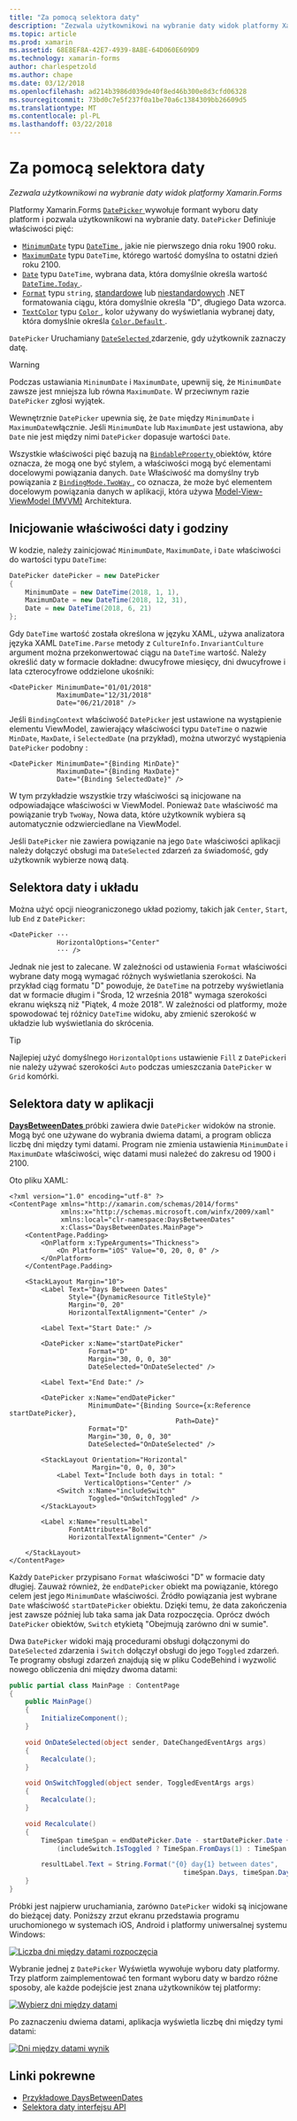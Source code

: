 ```yaml
---
title: "Za pomocą selektora daty"
description: "Zezwala użytkownikowi na wybranie daty widok platformy Xamarin.Forms"
ms.topic: article
ms.prod: xamarin
ms.assetid: 68E8EF8A-42E7-4939-8ABE-64D060E609D9
ms.technology: xamarin-forms
author: charlespetzold
ms.author: chape
ms.date: 03/12/2018
ms.openlocfilehash: ad214b3986d039de40f8ed46b300e8d3cfd06328
ms.sourcegitcommit: 73bd0c7e5f237f0a1be70a6c1384309bb26609d5
ms.translationtype: MT
ms.contentlocale: pl-PL
ms.lasthandoff: 03/22/2018
---
```

# <a name="using-datepicker"></a>Za pomocą selektora daty

_Zezwala użytkownikowi na wybranie daty widok platformy Xamarin.Forms_

Platformy Xamarin.Forms [ `DatePicker` ](https://developer.xamarin.com/api/type/Xamarin.Forms.DatePicker/) wywołuje formant wyboru daty platform i pozwala użytkownikowi na wybranie daty. `DatePicker` Definiuje właściwości pięć:

- [`MinimumDate`](https://developer.xamarin.com/api/property/Xamarin.Forms.DatePicker.MinimumDate/) typu [ `DateTime` ](https://developer.xamarin.com/api/type/System.DateTime/), jakie nie pierwszego dnia roku 1900 roku.
- [`MaximumDate`](https://developer.xamarin.com/api/property/Xamarin.Forms.DatePicker.MaximumDate/) typu `DateTime`, którego wartość domyślna to ostatni dzień roku 2100.
- [`Date`](https://developer.xamarin.com/api/property/Xamarin.Forms.DatePicker.Date/) typu `DateTime`, wybrana data, która domyślnie określa wartość [ `DateTime.Today` ](https://developer.xamarin.com/api/property/System.DateTime.Today/).
- [`Format`](https://developer.xamarin.com/api/property/Xamarin.Forms.DatePicker.Format/) typu `string`, [standardowe](/dotnet/standard/base-types/standard-date-and-time-format-strings/) lub [niestandardowych](/dotnet/standard/base-types/custom-date-and-time-format-strings/) .NET formatowania ciągu, która domyślnie określa "D", długiego Data wzorca.
- [`TextColor`](https://developer.xamarin.com/api/property/Xamarin.Forms.DatePicker.TextColor/) typu [ `Color` ](https://developer.xamarin.com/api/type/Xamarin.Forms.Color/), kolor używany do wyświetlania wybranej daty, która domyślnie określa [ `Color.Default` ](https://developer.xamarin.com/api/property/Xamarin.Forms.Color.Default/).

`DatePicker` Uruchamiany [ `DateSelected` ](https://developer.xamarin.com/api/event/Xamarin.Forms.DatePicker.DateSelected/) zdarzenie, gdy użytkownik zaznaczy datę.

> [!WARNING]
> Podczas ustawiania `MinimumDate` i `MaximumDate`, upewnij się, że `MinimumDate` zawsze jest mniejsza lub równa `MaximumDate`. W przeciwnym razie `DatePicker` zgłosi wyjątek.

Wewnętrznie `DatePicker` upewnia się, że `Date` między `MinimumDate` i `MaximumDate`włącznie. Jeśli `MinimumDate` lub `MaximumDate` jest ustawiona, aby `Date` nie jest między nimi `DatePicker` dopasuje wartości `Date`.

Wszystkie właściwości pięć bazują na [ `BindableProperty` ](https://developer.xamarin.com/api/type/Xamarin.Forms.BindableProperty/) obiektów, które oznacza, że mogą one być stylem, a właściwości mogą być elementami docelowymi powiązania danych. `Date` Właściwość ma domyślny tryb powiązania z [ `BindingMode.TwoWay` ](https://developer.xamarin.com/api/field/Xamarin.Forms.BindingMode.TwoWay/), co oznacza, że może być elementem docelowym powiązania danych w aplikacji, która używa [Model-View-ViewModel (MVVM)](~/xamarin-forms/enterprise-application-patterns/mvvm.md) Architektura.

## <a name="initializing-the-datetime-properties"></a>Inicjowanie właściwości daty i godziny

W kodzie, należy zainicjować `MinimumDate`, `MaximumDate`, i `Date` właściwości do wartości typu `DateTime`:

```csharp
DatePicker datePicker = new DatePicker
{
    MinimumDate = new DateTime(2018, 1, 1),
    MaximumDate = new DateTime(2018, 12, 31),
    Date = new DateTime(2018, 6, 21)
};
```

Gdy `DateTime` wartość została określona w języku XAML, używa analizatora języka XAML `DateTime.Parse` metody z `CultureInfo.InvariantCulture` argument można przekonwertować ciągu na `DateTime` wartość. Należy określić daty w formacie dokładne: dwucyfrowe miesięcy, dni dwucyfrowe i lata czterocyfrowe oddzielone ukośniki:

```xaml
<DatePicker MinimumDate="01/01/2018"
            MaximumDate="12/31/2018"
            Date="06/21/2018" />
```

Jeśli `BindingContext` właściwość `DatePicker` jest ustawione na wystąpienie elementu ViewModel, zawierający właściwości typu `DateTime` o nazwie `MinDate`, `MaxDate`, i `SelectedDate` (na przykład), można utworzyć wystąpienia `DatePicker` podobny :

```xaml
<DatePicker MinimumDate="{Binding MinDate}"
            MaximumDate="{Binding MaxDate}"
            Date="{Binding SelectedDate}" />
```

W tym przykładzie wszystkie trzy właściwości są inicjowane na odpowiadające właściwości w ViewModel. Ponieważ `Date` właściwość ma powiązanie tryb `TwoWay`, Nowa data, które użytkownik wybiera są automatycznie odzwierciedlane na ViewModel.

Jeśli `DatePicker` nie zawiera powiązanie na jego `Date` właściwości aplikacji należy dołączyć obsługi ma `DateSelected` zdarzeń za świadomość, gdy użytkownik wybierze nową datą.

## <a name="datepicker-and-layout"></a>Selektora daty i układu

Można użyć opcji nieograniczonego układ poziomy, takich jak `Center`, `Start`, lub `End` z `DatePicker`:

```xaml
<DatePicker ··· 
            HorizontalOptions="Center" 
            ··· />
```

Jednak nie jest to zalecane. W zależności od ustawienia `Format` właściwości wybrane daty mogą wymagać różnych wyświetlania szerokości. Na przykład ciąg formatu "D" powoduje, że `DateTime` na potrzeby wyświetlania dat w formacie długim i "Środa, 12 września 2018" wymaga szerokości ekranu większą niż "Piątek, 4 może 2018". W zależności od platformy, może spowodować tej różnicy `DateTime` widoku, aby zmienić szerokość w układzie lub wyświetlania do skrócenia.

> [!TIP]
> Najlepiej użyć domyślnego `HorizontalOptions` ustawienie `Fill` z `DatePicker`i nie należy używać szerokości `Auto` podczas umieszczania `DatePicker` w `Grid` komórki.

## <a name="datepicker-in-an-application"></a>Selektora daty w aplikacji

[ **DaysBetweenDates** ](https://developer.xamarin.com/samples/xamarin-forms/UserInterface/DatePicker) próbki zawiera dwie `DatePicker` widoków na stronie. Mogą być one używane do wybrania dwiema datami, a program oblicza liczbę dni między tymi datami. Program nie zmienia ustawienia `MinimumDate` i `MaximumDate` właściwości, więc datami musi należeć do zakresu od 1900 i 2100.

Oto pliku XAML:

```xaml
<?xml version="1.0" encoding="utf-8" ?>
<ContentPage xmlns="http://xamarin.com/schemas/2014/forms"
             xmlns:x="http://schemas.microsoft.com/winfx/2009/xaml"
             xmlns:local="clr-namespace:DaysBetweenDates"
             x:Class="DaysBetweenDates.MainPage">
    <ContentPage.Padding>
        <OnPlatform x:TypeArguments="Thickness">
            <On Platform="iOS" Value="0, 20, 0, 0" />
        </OnPlatform>
    </ContentPage.Padding>

    <StackLayout Margin="10">
        <Label Text="Days Between Dates"
               Style="{DynamicResource TitleStyle}"
               Margin="0, 20"
               HorizontalTextAlignment="Center" />

        <Label Text="Start Date:" />

        <DatePicker x:Name="startDatePicker"
                    Format="D"
                    Margin="30, 0, 0, 30"
                    DateSelected="OnDateSelected" />

        <Label Text="End Date:" />

        <DatePicker x:Name="endDatePicker"
                    MinimumDate="{Binding Source={x:Reference startDatePicker},
                                          Path=Date}"
                    Format="D"
                    Margin="30, 0, 0, 30"
                    DateSelected="OnDateSelected" />

        <StackLayout Orientation="Horizontal"
                     Margin="0, 0, 0, 30">
            <Label Text="Include both days in total: "
                   VerticalOptions="Center" />
            <Switch x:Name="includeSwitch"
                    Toggled="OnSwitchToggled" />
        </StackLayout>

        <Label x:Name="resultLabel"
               FontAttributes="Bold"
               HorizontalTextAlignment="Center" />

    </StackLayout>
</ContentPage>
```

Każdy `DatePicker` przypisano `Format` właściwości "D" w formacie daty długiej. Zauważ również, że `endDatePicker` obiekt ma powiązanie, którego celem jest jego `MinimumDate` właściwości. Źródło powiązania jest wybrane `Date` właściwość `startDatePicker` obiektu. Dzięki temu, że data zakończenia jest zawsze później lub taka sama jak Data rozpoczęcia. Oprócz dwóch `DatePicker` obiektów, `Switch` etykietą "Obejmują zarówno dni w sumie". 

Dwa `DatePicker` widoki mają procedurami obsługi dołączonymi do `DateSelected` zdarzenia i `Switch` dołączył obsługi do jego `Toggled` zdarzeń. Te programy obsługi zdarzeń znajdują się w pliku CodeBehind i wyzwolić nowego obliczenia dni między dwoma datami:

```csharp
public partial class MainPage : ContentPage
{
    public MainPage()
    {
        InitializeComponent();
    }

    void OnDateSelected(object sender, DateChangedEventArgs args)
    {
        Recalculate();
    }

    void OnSwitchToggled(object sender, ToggledEventArgs args)
    {
        Recalculate();
    }

    void Recalculate()
    {
        TimeSpan timeSpan = endDatePicker.Date - startDatePicker.Date +
            (includeSwitch.IsToggled ? TimeSpan.FromDays(1) : TimeSpan.Zero);

        resultLabel.Text = String.Format("{0} day{1} between dates",
                                            timeSpan.Days, timeSpan.Days == 1 ? "" : "s");
    }
}
```

Próbki jest najpierw uruchamiania, zarówno `DatePicker` widoki są inicjowane do bieżącej daty. Poniższy zrzut ekranu przedstawia programu uruchomionego w systemach iOS, Android i platformy uniwersalnej systemu Windows:

[![Liczba dni między datami rozpoczęcia](datepicker-images/DaysBetweenDatesStart.png "liczba dni między datami rozpoczęcia")](datepicker-images/DaysBetweenDatesStart-Large.png#lightbox "liczba dni między datami rozpoczęcia")

Wybranie jednej z `DatePicker` Wyświetla wywołuje wyboru daty platformy. Trzy platform zaimplementować ten formant wyboru daty w bardzo różne sposoby, ale każde podejście jest znana użytkowników tej platformy:

[![Wybierz dni między datami](datepicker-images/DaysBetweenDatesSelect.png "wybierz dni między datami")](datepicker-images/DaysBetweenDatesSelect-Large.png#lightbox "wybierz dni między datami")

Po zaznaczeniu dwiema datami, aplikacja wyświetla liczbę dni między tymi datami:

[![Dni między datami wynik](datepicker-images/DaysBetweenDatesResult.png "dni między datami wynik")](datepicker-images/DaysBetweenDatesResult-Large.png#lightbox "dni między datami wyników")

## <a name="related-links"></a>Linki pokrewne

- [Przykładowe DaysBetweenDates](https://developer.xamarin.com/samples/xamarin-forms/UserInterface/DatePicker)
- [Selektora daty interfejsu API](https://developer.xamarin.com/api/type/Xamarin.Forms.DatePicker/)
